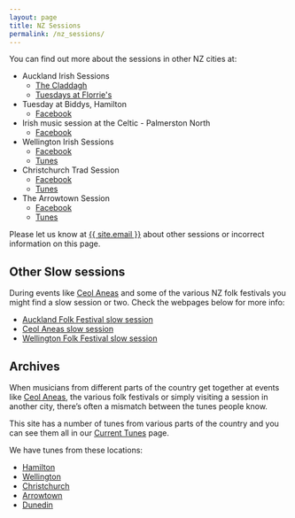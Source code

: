 ```yaml
---
layout: page
title: NZ Sessions
permalink: /nz_sessions/
---
```


You can find out more about the sessions in other NZ cities at:

  * Auckland Irish Sessions
    * <a href="https://www.facebook.com/groups/1461764424153462/">The Claddagh</a>
    * <a href="https://www.facebook.com/groups/723372071348737/">Tuesdays at Florrie's</a>
  * Tuesday at Biddys, Hamilton
    * <a href="https://www.facebook.com/Tuesday-at-Biddys-Hamilton-134702863269582/">Facebook</a>
  * Irish music session at the Celtic - Palmerston North
    * <a href="https://www.facebook.com/events/2213159565632734/">Facebook</a>
  * Wellington Irish Sessions
    * <a href="https://www.facebook.com/groups/WellingtonSession">Facebook</a>
    * <a href="/">Tunes</a>
  * Christchurch Trad Session
    * <a href="https://www.facebook.com/groups/2002032703369140/">Facebook</a>
    * <a href="/christchurch/">Tunes</a>
  * The Arrowtown Session
    * <a href="https://www.facebook.com/The-Arrowtown-Session-722234104591565/">Facebook</a>
    * <a href="/arrowtown/">Tunes</a>

Please let us know at <a href="mailto:{{ site.email }}">{{ site.email }}</a> about other sessions or incorrect information on this page.

Other Slow sessions
-------------------

During events like <a href="http://www.irishmusic.org.nz/">Ceol Aneas</a> and some
of the various NZ folk festivals you might find a slow session or two. Check the webpages below for more info:

* <a href="/aff/">Auckland Folk Festival slow session</a>
* <a href="/ceolaneas/">Ceol Aneas slow session</a>
* <a href="/wellyfest/">Wellington Folk Festival slow session</a>

Archives
--------

When musicians from different parts of the country get together at events like <a href="http://www.irishmusic.org.nz/">Ceol Aneas</a>, the various folk festivals or simply visiting a session in another city, there’s often a mismatch between the tunes people know.

This site has a number of tunes from various parts of the country and you can see them all in our <a href="/tunes_archive/">Current Tunes</a> page.

We have tunes from these locations:

  * <a href="/tunes_archive?location=Hamilton&submit=Select">Hamilton</a>
  * <a href="/tunes_archive?location=Wellington&submit=Select">Wellington</a>
  * <a href="/tunes_archive?location=Christchurch&submit=Select">Christchurch</a>
  * <a href="/tunes_archive?location=Arrowtown&submit=Select">Arrowtown</a>
  * <a href="/tunes_archive?location=Dunedin&submit=Select">Dunedin</a>
